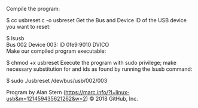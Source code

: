 Compile the program:

$ cc usbreset.c -o usbreset
Get the Bus and Device ID of the USB device you want to reset:

$ lsusb  
Bus 002 Device 003: ID 0fe9:9010 DVICO  
Make our compiled program executable:

$ chmod +x usbreset
Execute the program with sudo privilege; make necessary substitution for <Bus> and <Device> ids as found by running the lsusb command:

$ sudo ./usbreset /dev/bus/usb/002/003  


Program by Alan Stern (https://marc.info/?l=linux-usb&m=121459435621262&w=2)
© 2018 GitHub, Inc.
